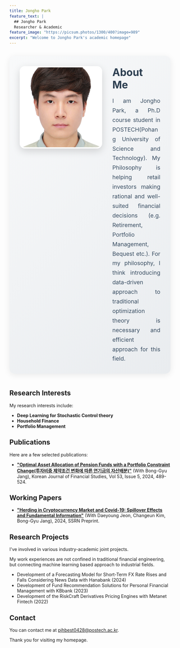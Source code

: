 ```yaml
---
title: Jongho Park
feature_text: |
  ## Jongho Park
  Researcher & Academic
feature_image: "https://picsum.photos/1300/400?image=989"
excerpt: "Welcome to Jongho Park's academic homepage"
---
```


<!-- Profile Section -->
<div class="profile-section">
  <div class="profile-image-container">
    <img src="/assets/images/profile.jpg" alt="Jongho Park" class="profile-image" />
  </div>
  <div class="profile-content">
    <h2>About Me</h2>
    <p class="profile-description">
      I am Jongho Park, a Ph.D course student in POSTECH(Pohang University of Science and Technology). 
      My Philosophy is helping retail investors making rational and well-suited financial decisions (e.g. Retirement, Portfolio Management, Bequest etc.). For my philosophy, I think introducing data-driven approach to traditional optimization theory is necessary and efficient approach for this field.
    </p>
  </div>
</div>

<style>
.profile-section {
  display: flex;
  align-items: flex-start;
  gap: 2rem;
  margin: 2rem 0 3rem 0;
  padding: 2rem;
  background: linear-gradient(135deg, #f8f9fa 0%, #e9ecef 100%);
  border-radius: 16px;
  box-shadow: 0 4px 20px rgba(0,0,0,0.08);
}

.profile-image-container {
  flex-shrink: 0;
}

.profile-image {
  width: 250px;
  height: 250px;
  object-fit: cover;
  border-radius: 16px;
  box-shadow: 0 8px 25px rgba(0,0,0,0.15);
  border: 4px solid white;
  transition: transform 0.3s ease, box-shadow 0.3s ease;
}

.profile-image:hover {
  transform: scale(1.02);
  box-shadow: 0 12px 35px rgba(0,0,0,0.2);
}

.profile-content {
  flex: 1;
  min-width: 0;
}

.profile-content h2 {
  margin: 0 0 1rem 0;
  color: #2c3e50;
  font-size: 2rem;
  font-weight: 700;
}

.profile-description {
  font-size: 1.1rem;
  line-height: 1.7;
  color: #34495e;
  margin: 0;
  text-align: justify;
}

@media (max-width: 768px) {
  .profile-section {
    flex-direction: column;
    text-align: center;
    gap: 1.5rem;
    padding: 1.5rem;
  }
  
  .profile-image {
    width: 200px;
    height: 200px;
  }
  
  .profile-content h2 {
    font-size: 1.5rem;
  }
  
  .profile-description {
    font-size: 1rem;
    text-align: left;
  }
}
</style>

## Research Interests

My research interests include:

- **Deep Learning for Stochastic Control theory**
- **Household Finance** 
- **Portfolio Management**

## Publications

Here are a few selected publications:

- **["Optimal Asset Allocation of Pension Funds with a Portfolio Constraint Change(투자비중 제약조건 변화에 따른 연기금의 자산배분)"](https://www.e-kjfs.org/upload/pdf/KJFS-2024-10-53-5-489.pdf)** (With Bong-Gyu Jang), Korean Journal of Financial Studies, Vol 53, Issue 5, 2024, 489-524.

## Working Papers
- **["Herding in Cryptocurrency Market and Covid-19: Spillover Effects and Fundamental Information"](https://papers.ssrn.com/sol3/papers.cfm?abstract_id=4759813)** (With Daeyoung Jeon, Changeun Kim, Bong-Gyu Jang), 2024, SSRN Preprint.

## Research Projects

I've involved in various industry-academic joint projects.

My work experiences are not confined in traditional financial engineering, but connecting machine learning based approach to industrial fields.

- Development of a Forecasting Model for Short-Term FX Rate Rises and Falls Considering News Data with Hanabank (2024)
- Development of Fund Recommendation Solutions for Personal Financial Management with KBbank (2023)
- Development of the RiskCraft Derivatives Pricing Engines with Metanet Fintech (2022)

## Contact

You can contact me at [pjhbest0428@postech.ac.kr](mailto:pjhbest0428@postech.ac.kr).

Thank you for visiting my homepage.
